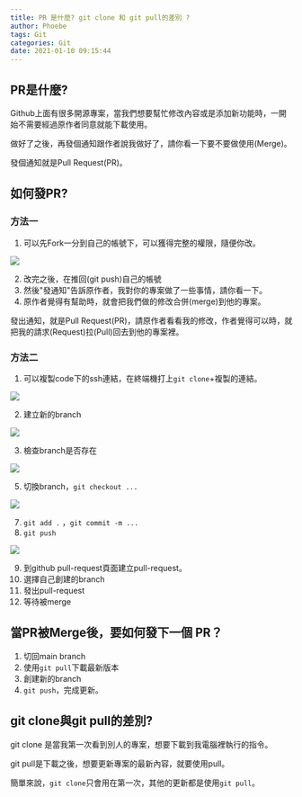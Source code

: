 ```yaml
---
title: PR 是什麼? git clone 和 git pull的差別 ?
author: Phoebe
tags: Git
categories: Git
date: 2021-01-10 09:15:44
---
```

## PR是什麼?

Github上面有很多開源專案，當我們想要幫忙修改內容或是添加新功能時，一開始不需要經過原作者同意就能下載使用。

做好了之後，再發個通知跟作者說我做好了，請你看一下要不要做使用(Merge)。
<!--more-->

發個通知就是Pull Request(PR)。

## 如何發PR?

### 方法一

1. 可以先Fork一分到自己的帳號下，可以獲得完整的權限，隨便你改。

![](https://i.imgur.com/XFyKDp4.png)

2. 改完之後，在推回(git push)自己的帳號
3. 然後"發通知"告訴原作者，我對你的專案做了一些事情，請你看一下。
4. 原作者覺得有幫助時，就會把我們做的修改合併(merge)到他的專案。


發出通知，就是Pull Request(PR)，請原作者看看我的修改，作者覺得可以時，就把我的請求(Request)拉(Pull)回去到他的專案裡。

### 方法二

1. 可以複製code下的ssh連結，在終端機打上` git clone `+複製的連結。

![](https://i.imgur.com/6Zi3MKk.png)

2. 建立新的branch

![](https://i.imgur.com/jxVHGJv.png)

3. 檢查branch是否存在

![](https://i.imgur.com/61N7tBZ.png)

5. 切換branch，`git checkout ...`

![](https://i.imgur.com/UIjjZu9.png)

7. `git add .` ，`git commit -m ...`
8. `git push`

![](https://i.imgur.com/WsUjbpz.png)

9. 到github pull-request頁面建立pull-request。
10. 選擇自己創建的branch
11. 發出pull-request
12. 等待被merge

## 當PR被Merge後，要如何發下一個 PR？

1. 切回main branch
2. 使用`git pull`下載最新版本
3. 創建新的branch
4. `git push`，完成更新。

## git clone與git pull的差別?

git clone 是當我第一次看到別人的專案，想要下載到我電腦裡執行的指令。

git pull是下載之後，想要更新專案的最新內容，就要使用pull。

簡單來說，`git clone`只會用在第一次，其他的更新都是使用`git pull`。